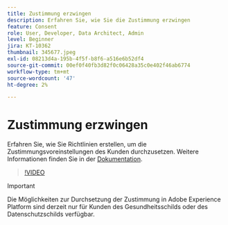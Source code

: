 ```yaml
---
title: Zustimmung erzwingen
description: Erfahren Sie, wie Sie die Zustimmung erzwingen
feature: Consent
role: User, Developer, Data Architect, Admin
level: Beginner
jira: KT-10362
thumbnail: 345677.jpeg
exl-id: 08213d4a-195b-4f5f-b8f6-a516e6b52df4
source-git-commit: 00ef0f40fb3d82f0c06428a35c0e402f46ab6774
workflow-type: tm+mt
source-wordcount: '47'
ht-degree: 2%

---
```


# Zustimmung erzwingen

Erfahren Sie, wie Sie Richtlinien erstellen, um die Zustimmungsvoreinstellungen des Kunden durchzusetzen. Weitere Informationen finden Sie in der [Dokumentation](https://experienceleague.adobe.com/docs/experience-platform/data-governance/enforcement/auto-enforcement.html?lang=de).

>[!VIDEO](https://video.tv.adobe.com/v/345677?learn=on)

>[!IMPORTANT]
>
> Die Möglichkeiten zur Durchsetzung der Zustimmung in Adobe Experience Platform sind derzeit nur für Kunden des Gesundheitsschilds oder des Datenschutzschilds verfügbar.
